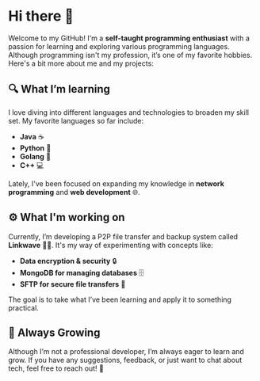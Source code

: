 # Hi there 👋

Welcome to my GitHub! I'm a **self-taught programming enthusiast** with a passion for learning and exploring various programming languages. Although programming isn't my profession, it’s one of my favorite hobbies. Here's a bit more about me and my projects:

## 🔍 What I’m learning

I love diving into different languages and technologies to broaden my skill set. My favorite languages so far include:

- **Java** ☕️
- **Python** 🐍
- **Golang** 🚀
- **C++** 💻

Lately, I've been focused on expanding my knowledge in **network programming** and **web development** 🌐.

## ⚙️ What I'm working on

Currently, I’m developing a P2P file transfer and backup system called **Linkwave** 🔗🌊. It's my way of experimenting with concepts like:

- **Data encryption & security** 🔒
- **MongoDB for managing databases** 🗄️
- **SFTP for secure file transfers** 📂

The goal is to take what I’ve been learning and apply it to something practical.

## 🌱 Always Growing

Although I’m not a professional developer, I’m always eager to learn and grow. If you have any suggestions, feedback, or just want to chat about tech, feel free to reach out! 🤝
